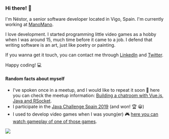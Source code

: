### Hi there! 👋

I'm Néstor, a senior software developer located in Vigo, Spain. I'm currently working at [ManoMano](https://www.manomano.es/).

I love development. I started programming little video games as a hobby when I was around 15, much time before it came to a job. I defend that writing software is an art, just like poetry or painting.

If you wanna get it touch, you can contact me through [LinkedIn](https://www.linkedin.com/in/nestorpglez/) and [Twitter](https://twitter.com/nestorrente).

Happy coding! 💻

#### Random facts about myself

* I've spoken once in a meetup, and I would like to repeat it soon 🙂 here you can check the meetup information: [Building a chatroom with Vue.js, Java and RSocket](https://www.meetup.com/es/VigoJUG/events/267185946/).
* I participate in the [Java Challenge Spain 2019](https://www.muycomputerpro.com/zona-ticjob/between-java-challenge-de-espana/) (and won! 🏆 😀)
* I used to develop video games when I was young(er) 🎮 [here you can watch gameplay of one of those games](https://www.youtube.com/watch?v=7SxHH6kbzGI).

<a target="_blank" href="https://github.com/nestorrente">
  <img align="center" src="https://github-readme-stats.vercel.app/api?username=nestorrente&show_icons=true&theme=vision-friendly-dark&count_private=true" />
</a>

<!--
**nestorrente/nestorrente** is a ✨ _special_ ✨ repository because its `README.md` (this file) appears on your GitHub profile.

Here are some ideas to get you started:

- 🔭 I’m currently working on ...
- 🌱 I’m currently learning ...
- 👯 I’m looking to collaborate on ...
- 🤔 I’m looking for help with ...
- 💬 Ask me about ...
- 📫 How to reach me: ...
- 😄 Pronouns: ...
- ⚡ Fun fact: ...
-->
